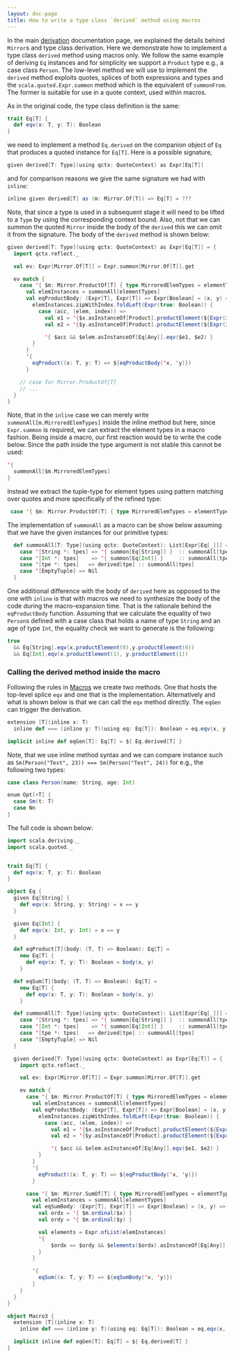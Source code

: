 ```yaml
---
layout: doc-page
title: How to write a type class `derived` method using macros
---
```


In the main [derivation](./derivation.md) documentation page, we explained the
details behind `Mirror`s and type class derivation. Here we demonstrate how to
implement a type class `derived` method using macros only. We follow the same
example of deriving `Eq` instances and for simplicity we support a `Product`
type e.g., a case class `Person`. The low-level method we will use to implement
the `derived` method exploits quotes, splices of both expressions and types and
the `scala.quoted.Expr.summon` method which is the equivalent of
`summonFrom`. The former is suitable for use in a quote context, used within
macros.

As in the original code, the type class definition is the same:

```scala
trait Eq[T] {
  def eqv(x: T, y: T): Boolean
}
```

we need to implement a method `Eq.derived` on the companion object of `Eq` that
produces a quoted instance for `Eq[T]`. Here is a possible signature,

```scala
given derived[T: Type](using qctx: QuoteContext) as Expr[Eq[T]]
```

and for comparison reasons we give the same signature we had with `inline`:

```scala
inline given derived[T] as (m: Mirror.Of[T]) => Eq[T] = ???
```

Note, that since a type is used in a subsequent stage it will need to be lifted
to a `Type` by using the corresponding context bound. Also, not that we can
summon the quoted `Mirror` inside the body of the `derived` this we can omit it
from the signature. The body of the `derived` method is shown below:


```scala
given derived[T: Type](using qctx: QuoteContext) as Expr[Eq[T]] = {
  import qctx.reflect._

  val ev: Expr[Mirror.Of[T]] = Expr.summon[Mirror.Of[T]].get

  ev match {
    case '{ $m: Mirror.ProductOf[T] { type MirroredElemTypes = elementTypes }} =>
      val elemInstances = summonAll[elementTypes]
      val eqProductBody: (Expr[T], Expr[T]) => Expr[Boolean] = (x, y) => {
        elemInstances.zipWithIndex.foldLeft(Expr(true: Boolean)) {
          case (acc, (elem, index)) =>
            val e1 = '{$x.asInstanceOf[Product].productElement(${Expr(index)})}
            val e2 = '{$y.asInstanceOf[Product].productElement(${Expr(index)})}

            '{ $acc && $elem.asInstanceOf[Eq[Any]].eqv($e1, $e2) }
        }
      }
      '{
        eqProduct((x: T, y: T) => ${eqProductBody('x, 'y)})
      }

    // case for Mirror.ProductOf[T]
    // ...
  }
}
```

Note, that in the `inline` case we can merely write
`summonAll[m.MirroredElemTypes]` inside the inline method but here, since
`Expr.summon` is required, we can extract the element types in a macro fashion.
Being inside a macro, our first reaction would be to write the code below. Since
the path inside the type argument is not stable this cannot be used:

```scala
'{
  summonAll[$m.MirroredElemTypes]
}
```

Instead we extract the tuple-type for element types using pattern matching over
quotes and more specifically of the refined type:

```scala
 case '{ $m: Mirror.ProductOf[T] { type MirroredElemTypes = elementTypes }} => ...
```

The implementation of `summonAll` as a macro can be show below assuming that we
have the given instances for our primitive types:

```scala
  def summonAll[T: Type](using qctx: QuoteContext): List[Expr[Eq[_]]] = t match {
    case '[String *: tpes] => '{ summon[Eq[String]] }  :: summonAll[tpes]
    case '[Int *: tpes]    => '{ summon[Eq[Int]] }     :: summonAll[tpes]
    case '[tpe *: tpes]   => derived[tpe] :: summonAll[tpes]
    case '[EmptyTuple] => Nil
  }
```

One additional difference with the body of `derived` here as opposed to the one
with `inline` is that with macros we need to synthesize the body of the code during the
macro-expansion time. That is the rationale behind the `eqProductBody` function.
Assuming that we calculate the equality of two `Person`s defined with a case
class that holds a name of type `String` and an age of type `Int`, the equality
check we want to generate is the following:

```scala
true
  && Eq[String].eqv(x.productElement(0),y.productElement(0))
  && Eq[Int].eqv(x.productElement(1), y.productElement(1))
```

### Calling the derived method inside the macro

Following the rules in [Macros](../metaprogramming/toc.md) we create two methods.
One that hosts the top-level splice `eqv` and one that is the implementation.
Alternatively and what is shown below is that we can call the `eqv` method
directly. The `eqGen` can trigger the derivation.

```scala
extension [T](inline x: T)
  inline def === (inline y: T)(using eq: Eq[T]): Boolean = eq.eqv(x, y)

implicit inline def eqGen[T]: Eq[T] = ${ Eq.derived[T] }
```

Note, that we use inline method syntax and we can compare instance such as
`Sm(Person("Test", 23)) === Sm(Person("Test", 24))` for e.g., the following two
types:

```scala
case class Person(name: String, age: Int)

enum Opt[+T] {
  case Sm(t: T)
  case Nn
}
```

The full code is shown below:

```scala
import scala.deriving._
import scala.quoted._


trait Eq[T] {
  def eqv(x: T, y: T): Boolean
}

object Eq {
  given Eq[String] {
    def eqv(x: String, y: String) = x == y
  }

  given Eq[Int] {
    def eqv(x: Int, y: Int) = x == y
  }

  def eqProduct[T](body: (T, T) => Boolean): Eq[T] =
    new Eq[T] {
      def eqv(x: T, y: T): Boolean = body(x, y)
    }

  def eqSum[T](body: (T, T) => Boolean): Eq[T] =
    new Eq[T] {
      def eqv(x: T, y: T): Boolean = body(x, y)
    }

  def summonAll[T: Type](using qctx: QuoteContext): List[Expr[Eq[_]]] = t match {
    case '[String *: tpes] => '{ summon[Eq[String]] }  :: summonAll[tpes]
    case '[Int *: tpes]    => '{ summon[Eq[Int]] }     :: summonAll[tpes]
    case '[tpe *: tpes]   => derived[tpe] :: summonAll[tpes]
    case '[EmptyTuple] => Nil
  }

  given derived[T: Type](using qctx: QuoteContext) as Expr[Eq[T]] = {
    import qctx.reflect._

    val ev: Expr[Mirror.Of[T]] = Expr.summon[Mirror.Of[T]].get

    ev match {
      case '{ $m: Mirror.ProductOf[T] { type MirroredElemTypes = elementTypes }} =>
        val elemInstances = summonAll[elementTypes]
        val eqProductBody: (Expr[T], Expr[T]) => Expr[Boolean] = (x, y) => {
          elemInstances.zipWithIndex.foldLeft(Expr(true: Boolean)) {
            case (acc, (elem, index)) =>
              val e1 = '{$x.asInstanceOf[Product].productElement(${Expr(index)})}
              val e2 = '{$y.asInstanceOf[Product].productElement(${Expr(index)})}

              '{ $acc && $elem.asInstanceOf[Eq[Any]].eqv($e1, $e2) }
          }
        }
        '{
          eqProduct((x: T, y: T) => ${eqProductBody('x, 'y)})
        }

      case '{ $m: Mirror.SumOf[T] { type MirroredElemTypes = elementTypes }} =>
        val elemInstances = summonAll[elementTypes]
        val eqSumBody: (Expr[T], Expr[T]) => Expr[Boolean] = (x, y) => {
          val ordx = '{ $m.ordinal($x) }
          val ordy = '{ $m.ordinal($y) }

          val elements = Expr.ofList(elemInstances)
          '{
              $ordx == $ordy && $elements($ordx).asInstanceOf[Eq[Any]].eqv($x, $y)
          }
        }

        '{
          eqSum((x: T, y: T) => ${eqSumBody('x, 'y)})
        }
    }
  }
}

object Macro3 {
  extension [T](inline x: T) 
    inline def === (inline y: T)(using eq: Eq[T]): Boolean = eq.eqv(x, y)

  implicit inline def eqGen[T]: Eq[T] = ${ Eq.derived[T] }
}
```
